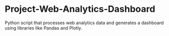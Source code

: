 # Project-Web-Analytics-Dashboard
Python script that processes web analytics data and generates a dashboard using libraries like Pandas and Plotly.
